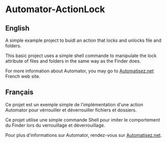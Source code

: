 Automator-ActionLock
===============

English
----------

A simple example project to buidl an action that locks and unlocks file and folders.

This basic project uses a simple shell commande to manipulate the lock attribute of files and folders in the same way as the Finder does.

For more information about Automator, you may go to [Automatisez.net](http://Automatisez.net/) French web site.

Français
-----------

Ce projet est un exemple simple de l'implémentation d'une action Automator pour vérrouiller et déverrouiller fichiers et dossiers.

Ce projet utilise une simple commande Shell pour imiter le comportement du Finder lors du verrouillage et déverrouillage.

Pour plus d'informations sur Automator, rendez-vous sur [Automatisez.net](http://Automatisez.net/).